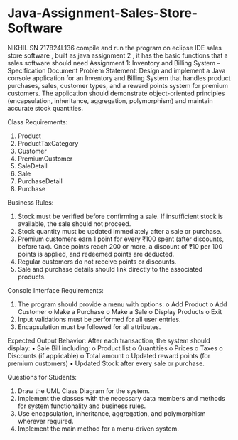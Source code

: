 # Java-Assignment-Sales-Store-Software
NIKHIL SN 717824L136
compile and run the program on eclipse IDE
sales store software , built as java assignment 2 , it has the basic functions that a sales software should need
Assignment 1: Inventory and Billing System – Specification Document
Problem Statement:
Design and implement a Java console application for an Inventory and Billing
System that handles product purchases, sales, customer types, and a reward points
system for premium customers. The application should demonstrate object-oriented
principles (encapsulation, inheritance, aggregation, polymorphism) and maintain
accurate stock quantities.

Class Requirements:

1. Product
2. ProductTaxCategory
3. Customer
4. PremiumCustomer
5. SaleDetail
6. Sale
7. PurchaseDetail
8. Purchase

Business Rules:
1. Stock must be verified before confirming a sale. If insufficient stock is available,
the sale should not proceed.
2. Stock quantity must be updated immediately after a sale or purchase.
3. Premium customers earn 1 point for every ₹100 spent (after discounts, before
tax). Once points reach 200 or more, a discount of ₹10 per 100 points is applied,
and redeemed points are deducted.
4. Regular customers do not receive points or discounts.
5. Sale and purchase details should link directly to the associated products.

Console Interface Requirements:
1. The program should provide a menu with options:
o Add Product
o Add Customer
o Make a Purchase
o Make a Sale
o Display Products
o Exit
2. Input validations must be performed for all user entries.
3. Encapsulation must be followed for all attributes.

Expected Output Behavior:
After each transaction, the system should display:
• Sale Bill including:
o Product list
o Quantities
o Prices
o Taxes
o Discounts (if applicable)
o Total amount
o Updated reward points (for premium customers)
• Updated Stock after every sale or purchase.

Questions for Students:
1. Draw the UML Class Diagram for the system.
2. Implement the classes with the necessary data members and methods for
system functionality and business rules.
3. Use encapsulation, inheritance, aggregation, and polymorphism wherever
required.
4. Implement the main method for a menu-driven system.
